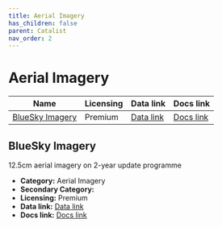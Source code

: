 ```yaml
---
title: Aerial Imagery
has_children: false
parent: Catalist
nav_order: 2
---
```


# Aerial Imagery

| Name                                | Licensing | Data link                                                                                                           | Docs link                                                               |
| ----------------------------------- | --------- | ------------------------------------------------------------------------------------------------------------------- | ----------------------------------------------------------------------- |
| [BlueSky Imagery](#bluesky-imagery) | Premium   | [Data link](https://www.blueskymapshop.com/maps/aerial-photo-hi-res?x=531566&y=180144&z=3&w=1000&h=1000&f=&p=[]&m=) | [Docs link](https://www.blueskymapshop.com/products/aerial-photography) |

## BlueSky Imagery

12.5cm aerial imagery on 2-year update programme

- **Category:** Aerial Imagery
- **Secondary Category:** 
- **Licensing:** Premium
- **Data link:** [Data link](https://www.blueskymapshop.com/maps/aerial-photo-hi-res?x=531566&y=180144&z=3&w=1000&h=1000&f=&p=[]&m=)
- **Docs link:** [Docs link](https://www.blueskymapshop.com/products/aerial-photography)
